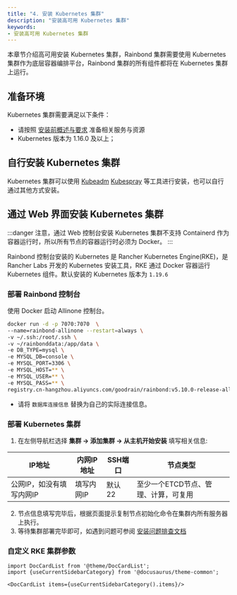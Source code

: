 ```yaml
---
title: "4. 安装 Kubernetes 集群"
description: "安装高可用 Kubernetes 集群"
keywords:
- 安装高可用 Kubernetes 集群
---
```


本章节介绍高可用安装 Kubernetes 集群，Rainbond 集群需要使用 Kubernetes 集群作为底层容器编排平台，Rainbond 集群的所有组件都将在 Kubernetes 集群上运行。

## 准备环境

Kubernetes 集群需要满足以下条件：

* 请按照 [安装前概述与要求](/docs/installation/ha-deployment/overview/) 准备相关服务与资源
* Kubernetes 版本为 1.16.0 及以上；

## 自行安装 Kubernetes 集群

Kubernetes 集群可以使用 [Kubeadm](https://kubernetes.io/docs/setup/production-environment/tools/kubeadm/create-cluster-kubeadm/) [Kubespray](https://github.com/kubernetes-sigs/kubespray) 等工具进行安装，也可以自行通过其他方式安装。

## 通过 Web 界面安装 Kubernetes 集群

:::danger
注意，通过 Web 控制台安装 Kubernetes 集群不支持 Containerd 作为容器运行时，所以所有节点的容器运行时必须为 Docker。
:::

Rainbond 控制台安装的 Kubernetes 是 Rancher Kubernetes Engine(RKE)，是 Rancher Labs 开发的 Kubernetes 安装工具，RKE 通过 Docker 容器运行 Kubernetes 组件。默认安装的 Kubernetes 版本为 `1.19.6`

### 部署 Rainbond 控制台

使用 Docker 启动 Allinone 控制台。

```bash
docker run -d -p 7070:7070  \
--name=rainbond-allinone --restart=always \
-v ~/.ssh:/root/.ssh \
-v ~/rainbonddata:/app/data \
-e DB_TYPE=mysql \
-e MYSQL_DB=console \
-e MYSQL_PORT=3306 \
-e MYSQL_HOST=** \
-e MYSQL_USER=** \
-e MYSQL_PASS=** \
registry.cn-hangzhou.aliyuncs.com/goodrain/rainbond:v5.10.0-release-allinone
```

* 请将 `数据库连接信息` 替换为自己的实际连接信息。

### 部署 Kubernetes 集群

1. 在左侧导航栏选择 **集群 -> 添加集群 -> 从主机开始安装** 填写相关信息:

| IP地址                   | 内网IP地址 | SSH端口 | 节点类型                             |
| ------------------------ | ---------- | ------- | ------------------------------------ |
| 公网IP，如没有填写内网IP | 填写内网IP | 默认 22 | 至少一个ETCD节点、管理、计算，可复用 |

2. 节点信息填写完毕后，根据页面提示复制节点初始化命令在集群内所有服务器上执行。
3. 等待集群部署完毕即可，如遇到问题可参阅 [安装问题排查文档](/docs/installation/install-troubleshoot/ui-install-troubleshoot)

### 自定义 RKE 集群参数

```mdx-code-block
import DocCardList from '@theme/DocCardList';
import {useCurrentSidebarCategory} from '@docusaurus/theme-common';

<DocCardList items={useCurrentSidebarCategory().items}/>
```